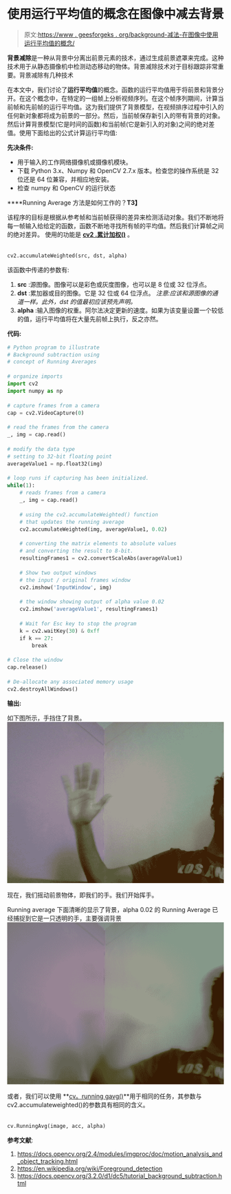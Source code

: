 # 使用运行平均值的概念在图像中减去背景

> 原文:[https://www . geesforgeks . org/background-减法-在图像中使用运行平均值的概念/](https://www.geeksforgeeks.org/background-subtraction-in-an-image-using-concept-of-running-average/)

**背景减除**是一种从背景中分离出前景元素的技术，通过生成前景遮罩来完成。这种技术用于从静态摄像机中检测动态移动的物体。背景减除技术对于目标跟踪非常重要。背景减除有几种技术

在本文中，我们讨论了**运行平均值**的概念。函数的运行平均值用于将前景和背景分开。在这个概念中，在特定的一组帧上分析视频序列。在这个帧序列期间，计算当前帧和先前帧的运行平均值。这为我们提供了背景模型，在视频排序过程中引入的任何新对象都将成为前景的一部分。然后，当前帧保存新引入的带有背景的对象。然后计算背景模型(它是时间的函数)和当前帧(它是新引入的对象)之间的绝对差值。使用下面给出的公式计算运行平均值:

**先决条件:**

*   用于输入的工作网络摄像机或摄像机模块。
*   下载 Python 3.x、Numpy 和 OpenCV 2.7.x 版本。检查您的操作系统是 32 位还是 64 位兼容，并相应地安装。
*   检查 numpy 和 OpenCV 的运行状态

****Running Average 方法是如何工作的？**T3】**

该程序的目标是根据从参考帧和当前帧获得的差异来检测活动对象。我们不断地将每一帧输入给给定的函数，函数不断地寻找所有帧的平均值。然后我们计算帧之间的绝对差异。
使用的功能是 **[cv2 .累计加权()](https://docs.opencv.org/2.4/modules/imgproc/doc/motion_analysis_and_object_tracking.html?highlight=accumulate#accumulateweighted)** 。

```py

cv2.accumulateWeighted(src, dst, alpha)

```

该函数中传递的参数有:

1.  **src** :源图像。图像可以是彩色或灰度图像，也可以是 8 位或 32 位浮点。
2.  **dst** :累加器或目的图像。它是 32 位或 64 位浮点。
    *注意:应该和源图像的通道一样。此外，dst 的值最初应该预先声明。*
3.  **alpha** :输入图像的权重。阿尔法决定更新的速度。如果为该变量设置一个较低的值，运行平均值将在大量先前帧上执行，反之亦然。

**代码:**

```py
# Python program to illustrate
# Background subtraction using
# concept of Running Averages

# organize imports
import cv2
import numpy as np

# capture frames from a camera
cap = cv2.VideoCapture(0)

# read the frames from the camera
_, img = cap.read()

# modify the data type
# setting to 32-bit floating point
averageValue1 = np.float32(img)

# loop runs if capturing has been initialized. 
while(1):
    # reads frames from a camera 
    _, img = cap.read()

    # using the cv2.accumulateWeighted() function
    # that updates the running average
    cv2.accumulateWeighted(img, averageValue1, 0.02)

    # converting the matrix elements to absolute values 
    # and converting the result to 8-bit. 
    resultingFrames1 = cv2.convertScaleAbs(averageValue1)

    # Show two output windows
    # the input / original frames window
    cv2.imshow('InputWindow', img)

    # the window showing output of alpha value 0.02
    cv2.imshow('averageValue1', resultingFrames1)

    # Wait for Esc key to stop the program 
    k = cv2.waitKey(30) & 0xff
    if k == 27: 
        break

# Close the window 
cap.release() 

# De-allocate any associated memory usage 
cv2.destroyAllWindows()
```

**输出:**

如下图所示，手挡住了背景。
![](img/1e91cc8cbd9e62cb1bc6528e3af5cecf.png)

现在，我们摇动前景物体，即我们的手。我们开始挥手。

Running average 下面清晰的显示了背景，alpha 0.02 的 Running Average 已经捕捉到它是一只透明的手，主要强调背景
![](img/d0b19beed9984007d44bf0ac3c1a857d.png)

或者，我们可以使用 **[cv。running gavg()](https://docs.opencv.org/2.4/modules/imgproc/doc/motion_analysis_and_object_tracking.html?highlight=running#cv.RunningAvg)**用于相同的任务，其参数与 cv2.accumulateweighted()的参数具有相同的含义。

```py

cv.RunningAvg(image, acc, alpha)

```

**参考文献**:

1.  https://docs.opencv.org/2.4/modules/imgproc/doc/motion_analysis_and_object_tracking.html
2.  https://en.wikipedia.org/wiki/Foreground_detection
3.  https://docs.opencv.org/3.2.0/d1/dc5/tutorial_background_subtraction.html